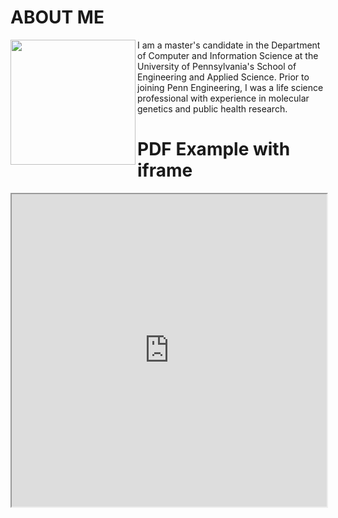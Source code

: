 # ABOUT ME

<img src="https://user-images.githubusercontent.com/50045763/71025066-5043d600-20d4-11ea-9eb8-d3ae779b94ab.jpg" width="200" align="left"/>

I am a master's candidate in the Department of Computer and Information Science at the University of Pennsylvania's School of Engineering and Applied Science. Prior to joining Penn Engineering, I was a life science professional with experience in molecular genetics and public health research.

<body>
    <h1>PDF Example with iframe</h1>
    <iframe src="https://github.com/jmaasch/jmaasch.github.io/files/3974965/cv_10_2019.pdf" width="100%" height="500px">
    </iframe>
  </body>
